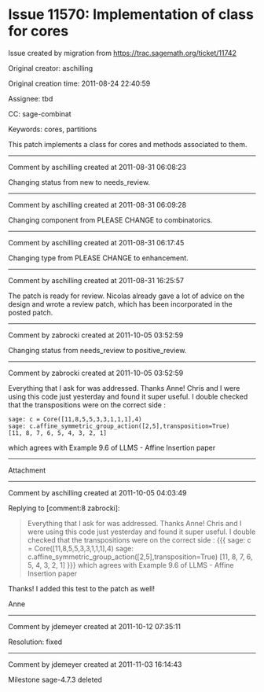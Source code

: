 # Issue 11570: Implementation of class for cores

Issue created by migration from https://trac.sagemath.org/ticket/11742

Original creator: aschilling

Original creation time: 2011-08-24 22:40:59

Assignee: tbd

CC:  sage-combinat

Keywords: cores, partitions

This patch implements a class for cores and methods associated to them.


---

Comment by aschilling created at 2011-08-31 06:08:23

Changing status from new to needs_review.


---

Comment by aschilling created at 2011-08-31 06:09:28

Changing component from PLEASE CHANGE to combinatorics.


---

Comment by aschilling created at 2011-08-31 06:17:45

Changing type from PLEASE CHANGE to enhancement.


---

Comment by aschilling created at 2011-08-31 16:25:57

The patch is ready for review. Nicolas already gave a lot of advice on the design and wrote a review patch, which has been incorporated in the posted patch.


---

Comment by zabrocki created at 2011-10-05 03:52:59

Changing status from needs_review to positive_review.


---

Comment by zabrocki created at 2011-10-05 03:52:59

Everything that I ask for was addressed.  Thanks Anne!  Chris and I were using this code just yesterday and found it super useful.  I double checked that the transpositions were on the correct side :

```
sage: c = Core([11,8,5,5,3,3,1,1,1],4)
sage: c.affine_symmetric_group_action([2,5],transposition=True)
[11, 8, 7, 6, 5, 4, 3, 2, 1]
```

which agrees with Example 9.6 of LLMS - Affine Insertion paper


---

Attachment


---

Comment by aschilling created at 2011-10-05 04:03:49

Replying to [comment:8 zabrocki]:
> Everything that I ask for was addressed.  Thanks Anne!  Chris and I were using this code just yesterday and found it super useful.  I double checked that the transpositions were on the correct side :
> {{{
> sage: c = Core([11,8,5,5,3,3,1,1,1],4)
> sage: c.affine_symmetric_group_action([2,5],transposition=True)
> [11, 8, 7, 6, 5, 4, 3, 2, 1]
> }}}
> which agrees with Example 9.6 of LLMS - Affine Insertion paper

Thanks! I added this test to the patch as well!

Anne


---

Comment by jdemeyer created at 2011-10-12 07:35:11

Resolution: fixed


---

Comment by jdemeyer created at 2011-11-03 16:14:43

Milestone sage-4.7.3 deleted
